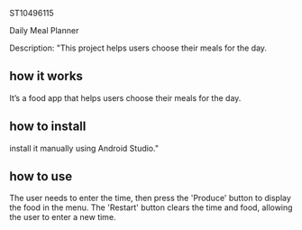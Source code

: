ST10496115


Daily Meal Planner 

Description:
"This project helps users choose their meals for the day.


## how it works
It’s a food app that helps users choose their meals for the day.
## how to install
 install it manually using Android Studio."
## how to use
The user needs to enter the time, then press the 'Produce' button to display the food in the menu. The 'Restart' button clears the time and food, allowing the user to enter a new time.

